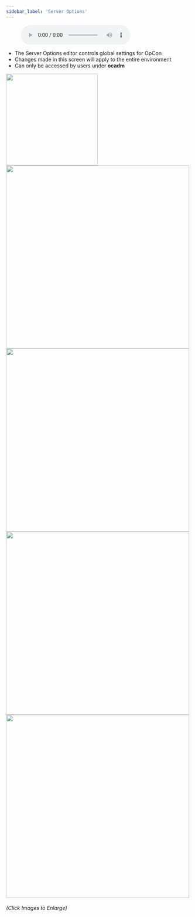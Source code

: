 ```yaml
---
sidebar_label: 'Server Options'
---
```


<figure>
    <audio
        controls
        src="audiobasic/ServerOptions.mp3">
            Your browser does not support the
            <code>audio</code> element.
    </audio>
</figure>

* The Server Options editor controls global settings for OpCon
* Changes made in this screen will apply to the entire environment
* Can only be accessed by users under **ocadm**

<a href="imgbasic/301.png" target="_blank"><img src="imgbasic/301.png" width="250"></img></a>  
<a href="imgbasic/302.png" target="_blank"><img src="imgbasic/302.png" width="500"></img></a>  
<a href="imgbasic/303.png" target="_blank"><img src="imgbasic/303.png" width="500"></img></a>  
<a href="imgbasic/304.png" target="_blank"><img src="imgbasic/304.png" width="500"></img></a>  
<a href="imgbasic/305.png" target="_blank"><img src="imgbasic/305.png" width="500"></img></a>  


###### (Click Images to Enlarge)
